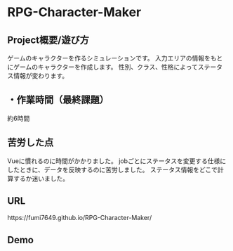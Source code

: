 # RPG-Character-Maker
<h2>Project概要/遊び方</h2>
ゲームのキャラクターを作るシミュレーションです。
入力エリアの情報をもとにゲームのキャラクターを作成します。
性別、クラス、性格によってステータス情報が変わります。
<h2>・作業時間（最終課題）</h2>
約6時間
<h2>苦労した点</h2>
Vueに慣れるのに時間がかかりました。
jobごとにステータスを変更する仕様にしたときに、データを反映するのに苦労しました。
ステータス情報をどこで計算するか迷いました。
<h2>URL</h2>
https://fumi7649.github.io/RPG-Character-Maker/
<h2>Demo</h2>
